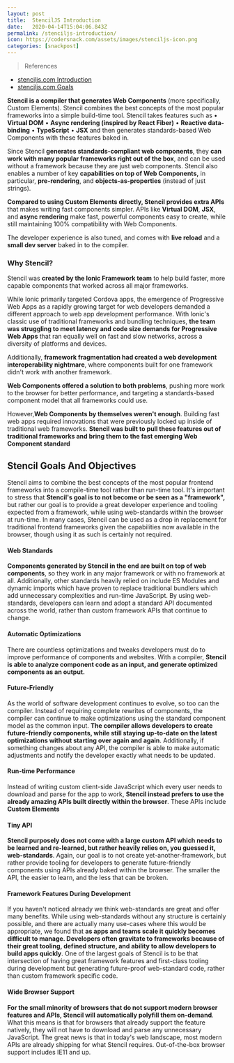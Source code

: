 ```yaml
---
layout: post
title:  StencilJS Introduction
date:   2020-04-14T15:04:06.843Z
permalink: /stenciljs-introduction/
icon: https://codersnack.com/assets/images/stenciljs-icon.png
categories: [snackpost]
---
```


> References

- [stenciljs.com Introduction](https://stenciljs.com/docs/introduction)
- [stenciljs.com Goals](https://stenciljs.com/docs/goals-and-objectives)


**Stencil is a compiler that generates Web Components** (more specifically, Custom Elements). Stencil combines the best concepts of the most popular frameworks into a simple build-time tool.
Stencil takes features such as
	•	**Virtual DOM**
	•	**Async rendering (inspired by React Fiber)**
	•	**Reactive data-binding**
	•	**TypeScript**
	•	**JSX**
and then generates standards-based Web Components with these features baked in.

Since Stencil **generates standards-compliant web components**, they **can work with many popular frameworks right out of the box**, and can be used without a framework because they are just web components. Stencil also enables a number of key **capabilities on top of Web Components,** in particular, **pre-rendering**, and **objects-as-properties** (instead of just strings).

**Compared to using Custom Elements directly, Stencil provides extra APIs** that makes writing fast components simpler. APIs like **Virtual DOM**, **JSX**, and **async rendering** make fast, powerful components easy to create, while still maintaining 100% compatibility with Web Components.

The developer experience is also tuned, and comes with **live reload** and a **small dev server** baked in to the compiler.

### Why Stencil?

Stencil was **created by the Ionic Framework team** to help build faster, more capable components that worked across all major frameworks.

While Ionic primarily targeted Cordova apps, the emergence of Progressive Web Apps as a rapidly growing target for web developers demanded a different approach to web app development performance. With Ionic's classic use of traditional frameworks and bundling techniques, **the team was struggling to meet latency and code size demands for Progressive Web Apps** that ran equally well on fast and slow networks, across a diversity of platforms and devices.

Additionally, **framework fragmentation had created a web development interoperability nightmare**, where components built for one framework didn't work with another framework.

**Web Components offered a solution to both problems**, pushing more work to the browser for better performance, and targeting a standards-based component model that all frameworks could use.

However,**Web Components by themselves weren't enough**. Building fast web apps required innovations that were previously locked up inside of traditional web frameworks. **Stencil was built to pull these features out of traditional frameworks and bring them to the fast emerging Web Component standard**

## Stencil Goals And Objectives
Stencil aims to combine the best concepts of the most popular frontend frameworks into a compile-time tool rather than run-time tool. It's important to stress that **Stencil's goal is to not become or be seen as a "framework",** but rather our goal is to provide a great developer experience and tooling expected from a framework, while using web-standards within the browser at run-time. In many cases, Stencil can be used as a drop in replacement for traditional frontend frameworks given the capabilities now available in the browser, though using it as such is certainly not required.

#### Web Standards
**Components generated by Stencil in the end are built on top of web components**, so they work in any major framework or with no framework at all. Additionally, other standards heavily relied on include ES Modules and dynamic imports which have proven to replace traditional bundlers which add unnecessary complexities and run-time JavaScript. By using web-standards, developers can learn and adopt a standard API documented across the world, rather than custom framework APIs that continue to change.

#### Automatic Optimizations
There are countless optimizations and tweaks developers must do to improve performance of components and websites. With a compiler, **Stencil is able to analyze component code as an input, and generate optimized components as an output.**

#### Future-Friendly
As the world of software development continues to evolve, so too can the compiler. Instead of requiring complete rewrites of components, the compiler can continue to make optimizations using the standard component model as the common input. **The compiler allows developers to create future-friendly components, while still staying up-to-date on the latest optimizations without starting over again and again**. Additionally, if something changes about any API, the compiler is able to make automatic adjustments and notify the developer exactly what needs to be updated.

#### Run-time Performance
Instead of writing custom client-side JavaScript which every user needs to download and parse for the app to work, **Stencil instead prefers to use the already amazing APIs built directly within the browser**. These APIs include **Custom Elements**

#### Tiny API
**Stencil purposely does not come with a large custom API which needs to be learned and re-learned, but rather heavily relies on, you guessed it, web-standards**. Again, our goal is to not create yet-another-framework, but rather provide tooling for developers to generate future-friendly components using APIs already baked within the browser. The smaller the API, the easier to learn, and the less that can be broken.

#### Framework Features During Development
If you haven't noticed already we think web-standards are great and offer many benefits. While using web-standards without any structure is certainly possible, and there are actually many use-cases where this would be appropriate, we found that **as apps and teams scale it quickly becomes difficult to manage. Developers often gravitate to frameworks because of their great tooling, defined structure, and ability to allow developers to build apps quickly**. One of the largest goals of Stencil is to be that intersection of having great framework features and first-class tooling during development but generating future-proof web-standard code, rather than custom framework specific code.

#### Wide Browser Support
**For the small minority of browsers that do not support modern browser features and APIs, Stencil will automatically polyfill them on-demand**. What this means is that for browsers that already support the feature natively, they will not have to download and parse any unnecessary JavaScript. The great news is that in today's web landscape, most modern APIs are already shipping for what Stencil requires. Out-of-the-box browser support includes IE11 and up.
